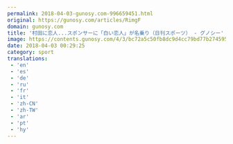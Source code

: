 ```yaml
---
permalink: 2018-04-03-gunosy.com-996659451.html
original: https://gunosy.com/articles/RimgF
domain: gunosy.com
title: '村田に恋人...スポンサーに「白い恋人」が名乗り（日刊スポーツ） - グノシー'
image: https://contents.gunosy.com/4/3/bc72a5c50fb8dc9d4cc79bd77b274595_content.jpg
date: 2018-04-03 00:29:25
category: sport
translations: 
 - 'en'
 - 'es'
 - 'de'
 - 'ru'
 - 'fr'
 - 'it'
 - 'zh-CN'
 - 'zh-TW'
 - 'ar'
 - 'pt'
 - 'hy'
---
```


